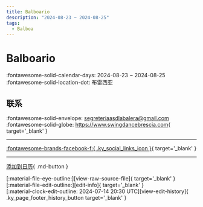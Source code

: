 ```yaml
---
title: Balboario
description: "2024-08-23 ~ 2024-08-25"
tags:
  - Balboa
---
```


# Balboario 

:fontawesome-solid-calendar-days: 2024-08-23 ~ 2024-08-25  
:fontawesome-solid-location-dot: 布雷西亚  

## 联系

:fontawesome-solid-envelope: <segreteriaasdlabalera@gmail.com>  
:fontawesome-solid-globe: <https://www.swingdancebrescia.com>{ target='_blank' }  

---

 [:fontawesome-brands-facebook-f:{ .ky_social_links_icon }](https://www.facebook.com/ASDLaBalera){ target='_blank' }

---

[添加到日历](https://swing.news/ics/zh-Hans/2024/it/balboario-2024.ics){ .md-button }

<div class="ky_page_footer" markdown>
<div class="ky_page_footer_trailing" markdown="span">
[:material-file-eye-outline:][view-raw-source-file]{ target='_blank' }
[:material-file-edit-outline:][edit-info]{ target='_blank' }
</div>
<div class="ky_page_footer_leading" markdown="span">
[:material-clock-edit-outline: 2024-07-14 20:30 UTC][view-edit-history]{ .ky_page_footer_history_button target='_blank' }
</div>
</div>

[view-raw-source-file]: https://github.com/swingdance/events/blob/main/2024/it/balboario-2024.json "查看原始源文件"
[edit-info]: https://github.com/swingdance/events/issues/new?assignees=&labels=update+event&projects=&template=03-update_entity.yml&title=%5B2024%2Fit%5D%20Balboario&region=it&year=2024&id=balboario-2024&name=Balboario&org_id= "编辑信息"

[view-edit-history]: https://github.com/swingdance/events/commits/main/2024/it/balboario-2024.json "查看编辑历史"
